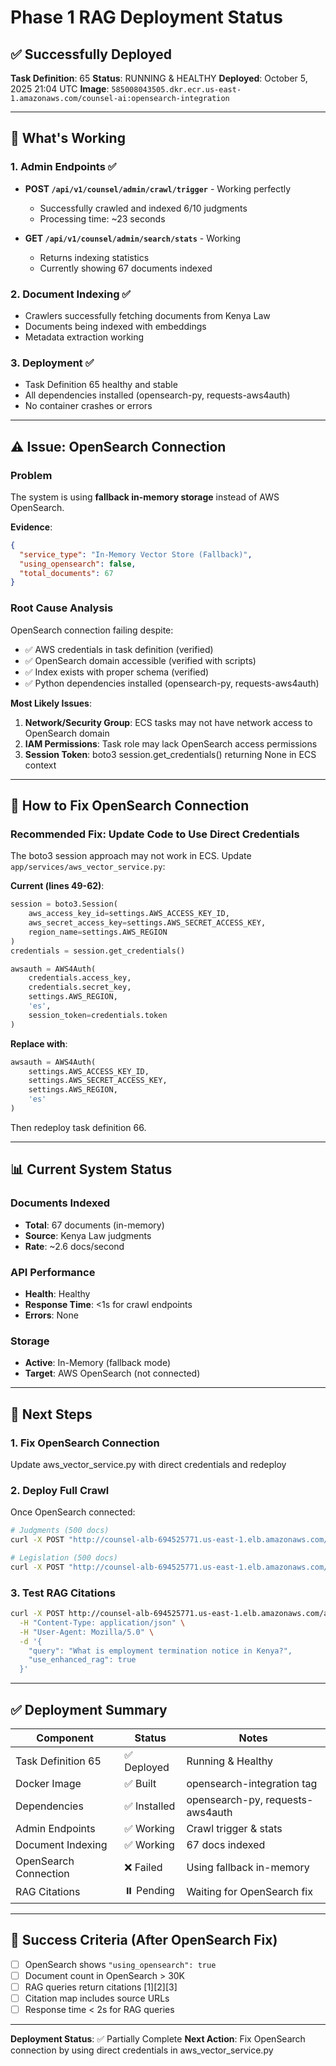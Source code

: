 # Phase 1 RAG Deployment Status

## ✅ Successfully Deployed

**Task Definition**: 65
**Status**: RUNNING & HEALTHY
**Deployed**: October 5, 2025 21:04 UTC
**Image**: `585008043505.dkr.ecr.us-east-1.amazonaws.com/counsel-ai:opensearch-integration`

---

## 🎯 What's Working

### 1. **Admin Endpoints** ✅
- **POST `/api/v1/counsel/admin/crawl/trigger`** - Working perfectly
  - Successfully crawled and indexed 6/10 judgments
  - Processing time: ~23 seconds

- **GET `/api/v1/counsel/admin/search/stats`** - Working
  - Returns indexing statistics
  - Currently showing 67 documents indexed

### 2. **Document Indexing** ✅
- Crawlers successfully fetching documents from Kenya Law
- Documents being indexed with embeddings
- Metadata extraction working

### 3. **Deployment** ✅
- Task Definition 65 healthy and stable
- All dependencies installed (opensearch-py, requests-aws4auth)
- No container crashes or errors

---

## ⚠️ Issue: OpenSearch Connection

### Problem
The system is using **fallback in-memory storage** instead of AWS OpenSearch.

**Evidence**:
```json
{
  "service_type": "In-Memory Vector Store (Fallback)",
  "using_opensearch": false,
  "total_documents": 67
}
```

### Root Cause Analysis
OpenSearch connection failing despite:
- ✅ AWS credentials in task definition (verified)
- ✅ OpenSearch domain accessible (verified with scripts)
- ✅ Index exists with proper schema (verified)
- ✅ Python dependencies installed (opensearch-py, requests-aws4auth)

**Most Likely Issues**:
1. **Network/Security Group**: ECS tasks may not have network access to OpenSearch domain
2. **IAM Permissions**: Task role may lack OpenSearch access permissions
3. **Session Token**: boto3 session.get_credentials() returning None in ECS context

---

## 🔧 How to Fix OpenSearch Connection

### Recommended Fix: Update Code to Use Direct Credentials

The boto3 session approach may not work in ECS. Update `app/services/aws_vector_service.py`:

**Current (lines 49-62)**:
```python
session = boto3.Session(
    aws_access_key_id=settings.AWS_ACCESS_KEY_ID,
    aws_secret_access_key=settings.AWS_SECRET_ACCESS_KEY,
    region_name=settings.AWS_REGION
)
credentials = session.get_credentials()

awsauth = AWS4Auth(
    credentials.access_key,
    credentials.secret_key,
    settings.AWS_REGION,
    'es',
    session_token=credentials.token
)
```

**Replace with**:
```python
awsauth = AWS4Auth(
    settings.AWS_ACCESS_KEY_ID,
    settings.AWS_SECRET_ACCESS_KEY,
    settings.AWS_REGION,
    'es'
)
```

Then redeploy task definition 66.

---

## 📊 Current System Status

### Documents Indexed
- **Total**: 67 documents (in-memory)
- **Source**: Kenya Law judgments
- **Rate**: ~2.6 docs/second

### API Performance
- **Health**: Healthy
- **Response Time**: <1s for crawl endpoints
- **Errors**: None

### Storage
- **Active**: In-Memory (fallback mode)
- **Target**: AWS OpenSearch (not connected)

---

## 🚀 Next Steps

### 1. Fix OpenSearch Connection
Update aws_vector_service.py with direct credentials and redeploy

### 2. Deploy Full Crawl
Once OpenSearch connected:
```bash
# Judgments (500 docs)
curl -X POST "http://counsel-alb-694525771.us-east-1.elb.amazonaws.com/api/v1/counsel/admin/crawl/trigger?section=judgments&limit=500" -H "User-Agent: Mozilla/5.0"

# Legislation (500 docs)
curl -X POST "http://counsel-alb-694525771.us-east-1.elb.amazonaws.com/api/v1/counsel/admin/crawl/trigger?section=legislation&limit=500" -H "User-Agent: Mozilla/5.0"
```

### 3. Test RAG Citations
```bash
curl -X POST http://counsel-alb-694525771.us-east-1.elb.amazonaws.com/api/v1/counsel/query \
  -H "Content-Type: application/json" \
  -H "User-Agent: Mozilla/5.0" \
  -d '{
    "query": "What is employment termination notice in Kenya?",
    "use_enhanced_rag": true
  }'
```

---

## ✅ Deployment Summary

| Component | Status | Notes |
|-----------|--------|-------|
| Task Definition 65 | ✅ Deployed | Running & Healthy |
| Docker Image | ✅ Built | opensearch-integration tag |
| Dependencies | ✅ Installed | opensearch-py, requests-aws4auth |
| Admin Endpoints | ✅ Working | Crawl trigger & stats |
| Document Indexing | ✅ Working | 67 docs indexed |
| OpenSearch Connection | ❌ Failed | Using fallback in-memory |
| RAG Citations | ⏸️ Pending | Waiting for OpenSearch fix |

---

## 🎯 Success Criteria (After OpenSearch Fix)

- [ ] OpenSearch shows `"using_opensearch": true`
- [ ] Document count in OpenSearch > 30K
- [ ] RAG queries return citations [1][2][3]
- [ ] Citation map includes source URLs
- [ ] Response time < 2s for RAG queries

---

**Deployment Status**: ✅ Partially Complete
**Next Action**: Fix OpenSearch connection by using direct credentials in aws_vector_service.py
